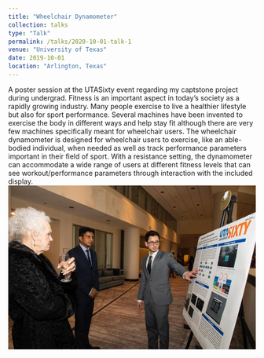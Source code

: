 ```yaml
---
title: "Wheelchair Dynamometer"
collection: talks
type: "Talk"
permalink: /talks/2020-10-01-talk-1
venue: "University of Texas"
date: 2019-10-01
location: "Arlington, Texas"
---
```

A poster session at the UTASixty event regarding my captstone project during undergrad. Fitness is an important aspect in today’s society as a rapidly growing industry. Many people exercise to live a healthier lifestyle but also for sport performance. Several machines have been invented to exercise the body in different ways and help stay fit although there are very few machines specifically meant for wheelchair users. The wheelchair dynamometer is designed for wheelchair users to exercise, like an able-bodied individual, when needed as well as track performance parameters important in their field of sport. With a resistance setting, the dynamometer can accommodate a wide range of users at different fitness levels that can see workout/performance parameters through interaction with the included display.
[![dyno](/images/dyno_talk.png "Press image for link")](https://javiersc1.github.io/files/dyno_poster.pdf)
